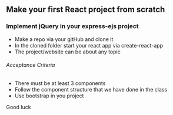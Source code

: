 ## Make your first React project from scratch

### Implement jQuery in your express-ejs project

- Make a repo via your gitHub and clone it
- In the cloned folder start your react app via create-react-app
- The project/website can be about any topic

###### Acceptance Criteria

- There must be at least 3 components
- Follow the component structure that we have done in the class
- Use bootstrap in you project

Good luck
